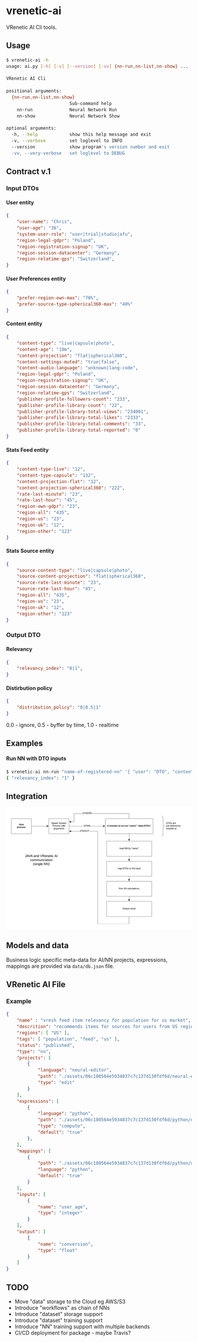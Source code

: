 
vrenetic-ai
===========

VRenetic AI Cli tools.

Usage
-----

```bash
$ vrenetic-ai -h
usage: ai.py [-h] [-v] [--version] [-vv] {nn-run,nn-list,nn-show} ...

VRenetic AI Cli

positional arguments:
  {nn-run,nn-list,nn-show}
                        Sub-command help
    nn-run              Neural Network Run
    nn-show             Neural Network Show

optional arguments:
  -h, --help            show this help message and exit
  -v, --verbose         set loglevel to INFO
  --version             show program's version number and exit
  -vv, --very-verbose   set loglevel to DEBUG
```

Contract v.1
------------

### Input DTOs

#### User entity

```json
{
    "user-name": "Chris",
    "user-age": "36",
    "system-user-role": "user|trial|studio|afu",
    "region-legal-gdpr": "Poland",
    "region-registration-signup": "UK",
    "region-session-datacenter": "Germany",
    "region-relatime-gps": "Switzerland",
}
```

#### User Preferences entity

```json
{
    "prefer-region-own-max": "70%",
    "prefer-source-type-spherical360-max": "40%"
}
```

#### Content entity

```json
{
    "content-type": "live|capsule|photo",
    "content-age": "10m",
    "content-projection": "flat|spherical360",
    "content-settings-muted": "true|false",
    "content-audio-language": "unknown|lang-code",
    "region-legal-gdpr": "Poland",
    "region-registration-signup": "UK",
    "region-session-datacenter": "Germany",
    "region-relatime-gps": "Switzerland",
    "publisher-profile-followers-count": "233",
    "publisher-profile-library-count": "22",
    "publisher-profile-library-total-views": "234001",
    "publisher-profile-library-total-likes": "2333",
    "publisher-profile-library-total-comments": "33",
    "publisher-profile-library-total-reported": "0"
}
```

#### Stats Feed entity

```json
{
    "content-type-live": "12",
    "content-type-capsule": "132",
    "content-projection-flat": "12",
    "content-projection-spherical360": "222",
    "rate-last-minute": "23",
    "rate-last-hour": "45",
    "region-own-gdpr": "23",
    "region-all": "435",
    "region-us": "23",
    "region-uk": "12",
    "region-other": "123"
}
```

#### Stats Source entity

```json
{
    "source-content-type": "live|capsule|photo",
    "source-content-projection": "flat|spherical360",
    "source-rate-last-minute": "23",
    "source-rate-last-hour": "45",
    "region-all": "435",
    "region-us": "23",
    "region-uk": "12",
    "region-other": "123"
}
```

### Output DTO

#### Relevancy

```json
{
    "relevancy_index": "0|1",
}
```

#### Distirbution policy

```json
{
    "distribution_policy": "0|0.5|1"
}
```
0.0 - ignore, 0.5 - byffer by time, 1.0 - realtime

Examples
--------

#### Run NN with DTO inputs
```bash
$ vrenetic-ai nn-run "name-of-registered-nn" '{ "user": "DTO", "content": "DTO", "stat-source": "DTO", "stat-feed": "DTO" }'
{ "relevancy_index": "1" }
```

Integration
-----------

![Integration v.1](/docs/assets/integration-v1.png)

Models and data
---------------
Business logic specific meta-data for AI/NN projects, expressions, mappings are provided via `data/db.json` file.

VRenetic AI File
----------------

### Example
```json
{
    "name" : "vresh feed item relevancy for population for us market",
    "descrition": "recommends items for sources for users from US region",
    "regions": [ "US" ],
    "tags": [ "population", "feed", "us" ],
    "status": "published",
    "type": "nn",
    "projects": [
        {
            "language": "neural-editor",
            "path": "./assets/06c180564e5934837c7c137d130fdf6d/neural-editor/project.ndo",
            "type": "edit"
        }
    ],
    "expressions": [
        {
            "language": "python",
            "path": "./assets/06c180564e5934837c7c137d130fdf6d/python/expression.py",
            "type": "compute",
            "default": "true"
        },
    ],
    "mappings": [
        {
            "path": "./assets/06c180564e5934837c7c137d130fdf6d/python/mapping.py",
            "language": "python",
            "default": "true"
        }
    ],
    "inputs": [
        {
            "name": "user_age",
            "type": "integer"
        }
    ],
    "output": [
        {
            "name": "conversion",
            "type": "float"
        }
    ]
}
```

TODO
----
* Move "data" storage to the Cloud eg AWS/S3
* Introduce "workflows" as chain of NNs
* Introduce "dataset" storage support
* Introduce "dataset" training support
* Introduce "NN" training support with multiple backends
* CI/CD deployment for package - maybe Travis?
